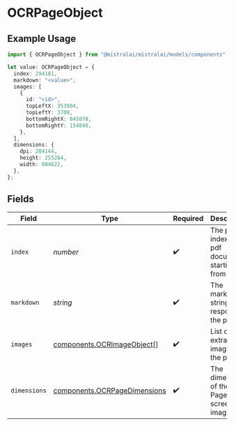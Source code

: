 # OCRPageObject

## Example Usage

```typescript
import { OCRPageObject } from "@mistralai/mistralai/models/components";

let value: OCRPageObject = {
  index: 294181,
  markdown: "<value>",
  images: [
    {
      id: "<id>",
      topLeftX: 353904,
      topLeftY: 3709,
      bottomRightX: 845078,
      bottomRightY: 154840,
    },
  ],
  dimensions: {
    dpi: 204144,
    height: 255264,
    width: 884622,
  },
};
```

## Fields

| Field                                                                        | Type                                                                         | Required                                                                     | Description                                                                  |
| ---------------------------------------------------------------------------- | ---------------------------------------------------------------------------- | ---------------------------------------------------------------------------- | ---------------------------------------------------------------------------- |
| `index`                                                                      | *number*                                                                     | :heavy_check_mark:                                                           | The page index in a pdf document starting from 0                             |
| `markdown`                                                                   | *string*                                                                     | :heavy_check_mark:                                                           | The markdown string response of the page                                     |
| `images`                                                                     | [components.OCRImageObject](../../models/components/ocrimageobject.md)[]     | :heavy_check_mark:                                                           | List of all extracted images in the page                                     |
| `dimensions`                                                                 | [components.OCRPageDimensions](../../models/components/ocrpagedimensions.md) | :heavy_check_mark:                                                           | The dimensions of the PDF Page's screenshot image                            |